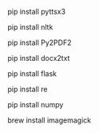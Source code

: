 pip install pyttsx3

pip install nltk

pip install Py2PDF2

pip install docx2txt

pip install flask

pip install re

pip install numpy

brew install imagemagick